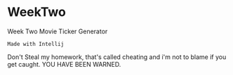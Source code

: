 # WeekTwo
<p>Week Two Movie Ticker Generator</p>

`Made with Intellij` 

Don't Steal my homework, that's called cheating and i'm not to blame if you get caught. YOU HAVE BEEN WARNED.
